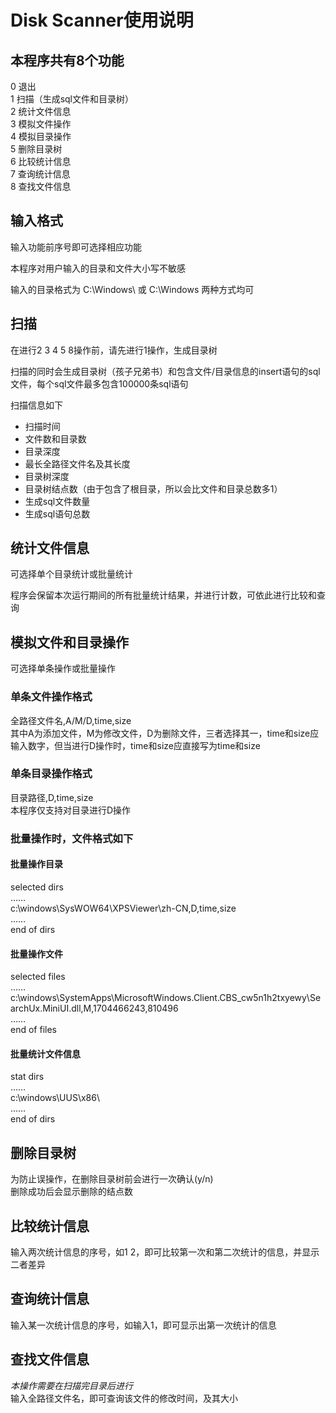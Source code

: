 # Disk Scanner使用说明

## 本程序共有8个功能  
0 退出  
1 扫描（生成sql文件和目录树）  
2 统计文件信息   
3 模拟文件操作  
4 模拟目录操作  
5 删除目录树  
6 比较统计信息  
7 查询统计信息  
8 查找文件信息

## 输入格式
输入功能前序号即可选择相应功能  

本程序对用户输入的目录和文件大小写不敏感  

输入的目录格式为 C:\Windows\ 或 C:\Windows 两种方式均可

## 扫描
在进行2 3 4 5 8操作前，请先进行1操作，生成目录树

扫描的同时会生成目录树（孩子兄弟书）和包含文件/目录信息的insert语句的sql文件，每个sql文件最多包含100000条sql语句  

扫描信息如下
- 扫描时间
- 文件数和目录数
- 目录深度
- 最长全路径文件名及其长度
- 目录树深度
- 目录树结点数（由于包含了根目录，所以会比文件和目录总数多1）
- 生成sql文件数量
- 生成sql语句总数

## 统计文件信息
可选择单个目录统计或批量统计

程序会保留本次运行期间的所有批量统计结果，并进行计数，可依此进行比较和查询

## 模拟文件和目录操作
可选择单条操作或批量操作  

### 单条文件操作格式  
全路径文件名,A/M/D,time,size  
其中A为添加文件，M为修改文件，D为删除文件，三者选择其一，time和size应输入数字，但当进行D操作时，time和size应直接写为time和size

### 单条目录操作格式  
目录路径,D,time,size  
本程序仅支持对目录进行D操作

### 批量操作时，文件格式如下
#### 批量操作目录  
selected dirs  
……  
c:\windows\SysWOW64\XPSViewer\zh-CN\,D,time,size  
……  
end of dirs 

#### 批量操作文件
selected files  
……  
c:\windows\SystemApps\MicrosoftWindows.Client.CBS_cw5n1h2txyewy\SearchUx.MiniUI.dll,M,1704466243,810496  
……  
end of files  	

#### 批量统计文件信息
stat dirs  
……  
c:\windows\UUS\x86\   
……  
end of dirs   

## 删除目录树
为防止误操作，在删除目录树前会进行一次确认(y/n)  
删除成功后会显示删除的结点数

## 比较统计信息
输入两次统计信息的序号，如1 2，即可比较第一次和第二次统计的信息，并显示二者差异

## 查询统计信息
输入某一次统计信息的序号，如输入1，即可显示出第一次统计的信息

## 查找文件信息
*本操作需要在扫描完目录后进行*  
输入全路径文件名，即可查询该文件的修改时间，及其大小

